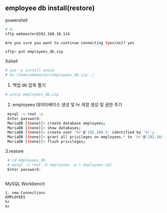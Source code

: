 ## employee db install(restore)

powershell
```sh
# d:
sftp webmaster@192.168.10.114

Are you sure you want to continue connecting (yes/no)? yes

sftp> put employees_db.zip
```

Xshell
```sh
# yum -y install unzip
# mv /home/webmaster/employees_db.zip ./
```


1. 백업 db 압축 풀기
```sh
# unzip employees_db.zip
```
 
2. employees 데이터베이스 생성 및 hr 계정 생성 및 권한 주기 
```sh
 mysql -u root -p
 Enter password:
 MariaDB [(none)]> create database employees;
 MariaDB [(none)]> show databases;
 MariaDB [(none)]> create user 'hr'@'192.168.%' identified by 'hr';
 MariaDB [(none)]> grant all privileges on employees.* to 'hr'@'192.168.%';
 MariaDB [(none)]> flush privileges;

```

3.restore
```sh
 # cd employees_db
 # mysql -u root -D employees -p < employees.sql
 Enter password:
 
```


MySQL Workbench
```sh
1. new Connections
EMPLOYEES
hr
hr
```




